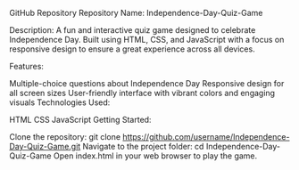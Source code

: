 GitHub Repository
Repository Name: Independence-Day-Quiz-Game

Description:
A fun and interactive quiz game designed to celebrate Independence Day. Built using HTML, CSS, and JavaScript with a focus on responsive design to ensure a great experience across all devices.

Features:

Multiple-choice questions about Independence Day
Responsive design for all screen sizes
User-friendly interface with vibrant colors and engaging visuals
Technologies Used:

HTML
CSS
JavaScript
Getting Started:

Clone the repository: git clone https://github.com/username/Independence-Day-Quiz-Game.git
Navigate to the project folder: cd Independence-Day-Quiz-Game
Open index.html in your web browser to play the game.
